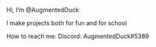 Hi, I’m @AugmentedDuck

I make projects both for fun and for school

How to reach me:
Discord: AugmentedDuck#5389

<!---
Th3-duck/Th3-duck is a ✨ special ✨ repository because its `README.md` (this file) appears on your GitHub profile.
You can click the Preview link to take a look at your changes.
--->
